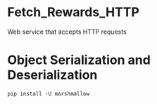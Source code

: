 # Fetch_Rewards_HTTP
Web service that accepts HTTP requests

# Object Serialization and Deserialization
```
pip install -U marshmallow
```
